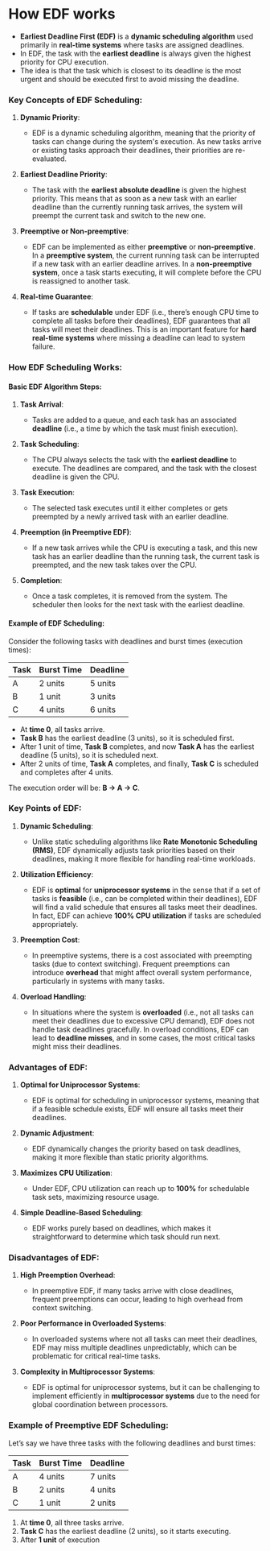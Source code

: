 # How EDF works

- **Earliest Deadline First (EDF)** is a **dynamic scheduling algorithm** used primarily in **real-time systems** where tasks are assigned deadlines.
- In EDF, the task with the **earliest deadline** is always given the highest priority for CPU execution.
- The idea is that the task which is closest to its deadline is the most urgent and should be executed first to avoid missing the deadline.

### Key Concepts of EDF Scheduling:

1. **Dynamic Priority**: 
   - EDF is a dynamic scheduling algorithm, meaning that the priority of tasks can change during the system's execution. As new tasks arrive or existing tasks approach their deadlines, their priorities are re-evaluated.
   
2. **Earliest Deadline Priority**: 
   - The task with the **earliest absolute deadline** is given the highest priority. This means that as soon as a new task with an earlier deadline than the currently running task arrives, the system will preempt the current task and switch to the new one.

3. **Preemptive or Non-preemptive**: 
   - EDF can be implemented as either **preemptive** or **non-preemptive**. In a **preemptive system**, the current running task can be interrupted if a new task with an earlier deadline arrives. In a **non-preemptive system**, once a task starts executing, it will complete before the CPU is reassigned to another task.

4. **Real-time Guarantee**: 
   - If tasks are **schedulable** under EDF (i.e., there’s enough CPU time to complete all tasks before their deadlines), EDF guarantees that all tasks will meet their deadlines. This is an important feature for **hard real-time systems** where missing a deadline can lead to system failure.

### How EDF Scheduling Works:

#### Basic EDF Algorithm Steps:

1. **Task Arrival**:
   - Tasks are added to a queue, and each task has an associated **deadline** (i.e., a time by which the task must finish execution).
   
2. **Task Scheduling**:
   - The CPU always selects the task with the **earliest deadline** to execute. The deadlines are compared, and the task with the closest deadline is given the CPU.

3. **Task Execution**:
   - The selected task executes until it either completes or gets preempted by a newly arrived task with an earlier deadline.
   
4. **Preemption (in Preemptive EDF)**:
   - If a new task arrives while the CPU is executing a task, and this new task has an earlier deadline than the running task, the current task is preempted, and the new task takes over the CPU.

5. **Completion**:
   - Once a task completes, it is removed from the system. The scheduler then looks for the next task with the earliest deadline.

#### Example of EDF Scheduling:

Consider the following tasks with deadlines and burst times (execution times):

| Task | Burst Time | Deadline |
|------|------------|----------|
| A    | 2 units    | 5 units  |
| B    | 1 unit     | 3 units  |
| C    | 4 units    | 6 units  |

- At **time 0**, all tasks arrive.
- **Task B** has the earliest deadline (3 units), so it is scheduled first.
- After 1 unit of time, **Task B** completes, and now **Task A** has the earliest deadline (5 units), so it is scheduled next.
- After 2 units of time, **Task A** completes, and finally, **Task C** is scheduled and completes after 4 units.

The execution order will be: **B → A → C**.

### Key Points of EDF:

1. **Dynamic Scheduling**:
   - Unlike static scheduling algorithms like **Rate Monotonic Scheduling (RMS)**, EDF dynamically adjusts task priorities based on their deadlines, making it more flexible for handling real-time workloads.

2. **Utilization Efficiency**:
   - EDF is **optimal** for **uniprocessor systems** in the sense that if a set of tasks is **feasible** (i.e., can be completed within their deadlines), EDF will find a valid schedule that ensures all tasks meet their deadlines. In fact, EDF can achieve **100% CPU utilization** if tasks are scheduled appropriately.

3. **Preemption Cost**:
   - In preemptive systems, there is a cost associated with preempting tasks (due to context switching). Frequent preemptions can introduce **overhead** that might affect overall system performance, particularly in systems with many tasks.

4. **Overload Handling**:
   - In situations where the system is **overloaded** (i.e., not all tasks can meet their deadlines due to excessive CPU demand), EDF does not handle task deadlines gracefully. In overload conditions, EDF can lead to **deadline misses**, and in some cases, the most critical tasks might miss their deadlines.

### Advantages of EDF:

1. **Optimal for Uniprocessor Systems**:
   - EDF is optimal for scheduling in uniprocessor systems, meaning that if a feasible schedule exists, EDF will ensure all tasks meet their deadlines.

2. **Dynamic Adjustment**:
   - EDF dynamically changes the priority based on task deadlines, making it more flexible than static priority algorithms.

3. **Maximizes CPU Utilization**:
   - Under EDF, CPU utilization can reach up to **100%** for schedulable task sets, maximizing resource usage.

4. **Simple Deadline-Based Scheduling**:
   - EDF works purely based on deadlines, which makes it straightforward to determine which task should run next.

### Disadvantages of EDF:

1. **High Preemption Overhead**:
   - In preemptive EDF, if many tasks arrive with close deadlines, frequent preemptions can occur, leading to high overhead from context switching.

2. **Poor Performance in Overloaded Systems**:
   - In overloaded systems where not all tasks can meet their deadlines, EDF may miss multiple deadlines unpredictably, which can be problematic for critical real-time tasks.

3. **Complexity in Multiprocessor Systems**:
   - EDF is optimal for uniprocessor systems, but it can be challenging to implement efficiently in **multiprocessor systems** due to the need for global coordination between processors.

### Example of Preemptive EDF Scheduling:

Let’s say we have three tasks with the following deadlines and burst times:

| Task | Burst Time | Deadline |
|------|------------|----------|
| A    | 4 units    | 7 units  |
| B    | 2 units    | 4 units  |
| C    | 1 unit     | 2 units  |

1. At **time 0**, all three tasks arrive.
2. **Task C** has the earliest deadline (2 units), so it starts executing.
3. After **1 unit** of execution
